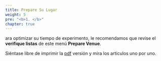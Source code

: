 ```yaml
---
title: Prepare Su Lugar
weight: 5
pre: "<b>1. </b>"
chapter: true
---
```


ara optimizar su tiempo de experimento, le recomendamos que revise el
**verifique listas** de este menú **Prepare Venue**.

Siéntase libre de imprimir la [pdf](/images/prepare_venue/mypdf.pdf) versión
y mira los artículos uno por uno.
